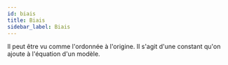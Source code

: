 ```yaml
---
id: biais
title: Biais
sidebar_label: Biais
---
```

Il peut être vu comme l'ordonnée à l'origine. Il s'agit d'une constant qu'on ajoute à l'équation d'un modèle.